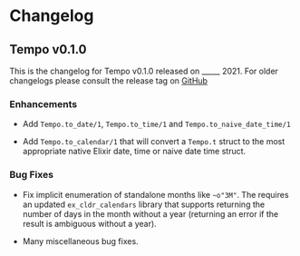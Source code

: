 # Changelog 

## Tempo v0.1.0

This is the changelog for Tempo v0.1.0 released on _____ 2021.  For older changelogs please consult the release tag on [GitHub](https://github.com/elixir-cldr/cldr/tags)

### Enhancements

* Add `Tempo.to_date/1`, `Tempo.to_time/1` and `Tempo.to_naive_date_time/1`

* Add `Tempo.to_calendar/1` that will convert a `Tempo.t` struct to the most appropriate native Elixir date, time or naive date time struct.

### Bug Fixes

* Fix implicit enumeration of standalone months like `~o"3M"`. The requires an updated `ex_cldr_calendars` library that supports returning the number of days in the month without a year (returning an error if the result is ambiguous without a year).

* Many miscellaneous bug fixes.
